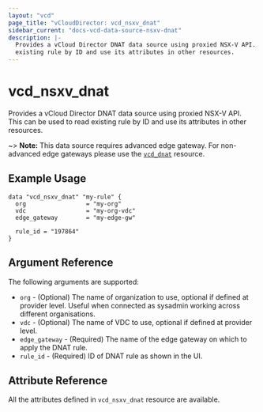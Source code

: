 ```yaml
---
layout: "vcd"
page_title: "vCloudDirector: vcd_nsxv_dnat"
sidebar_current: "docs-vcd-data-source-nsxv-dnat"
description: |-
  Provides a vCloud Director DNAT data source using proxied NSX-V API. This can be used to read
  existing rule by ID and use its attributes in other resources.
---
```


# vcd\_nsxv\_dnat

Provides a vCloud Director DNAT data source using proxied NSX-V API. This can be used to read
existing rule by ID and use its attributes in other resources.

~> **Note:** This data source requires advanced edge gateway. For non-advanced edge gateways please
use the [`vcd_dnat`](/docs/providers/vcd/r/dnat.html) resource.

## Example Usage

```hcl
data "vcd_nsxv_dnat" "my-rule" {
  org                 = "my-org"
  vdc                 = "my-org-vdc"
  edge_gateway        = "my-edge-gw"

  rule_id = "197864"
}
```

## Argument Reference

The following arguments are supported:

* `org` - (Optional) The name of organization to use, optional if defined at provider level. Useful when connected as sysadmin working across different organisations.
* `vdc` - (Optional) The name of VDC to use, optional if defined at provider level.
* `edge_gateway` - (Required) The name of the edge gateway on which to apply the DNAT rule.
* `rule_id` - (Required) ID of DNAT rule as shown in the UI.

## Attribute Reference

All the attributes defined in `vcd_nsxv_dnat` resource are available.
